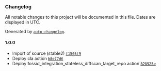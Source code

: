 ### Changelog

All notable changes to this project will be documented in this file. Dates are displayed in UTC.

Generated by [`auto-changelog`](https://github.com/CookPete/auto-changelog).

#### 1.0.0

- Import of source (stable2) [`f1505f9`](https://github.com/rdkcentral/webui/commit/f1505f9593c018c386cdc71b1f95886ffdf0ee8c)
- Deploy cla action [`b8e77d6`](https://github.com/rdkcentral/webui/commit/b8e77d64d36bb9646769dd044499b15f79eef2b0)
- Deploy fossid_integration_stateless_diffscan_target_repo action [`828525e`](https://github.com/rdkcentral/webui/commit/828525ea0dbbc5908fec3de44da7dd43ebca579f)
